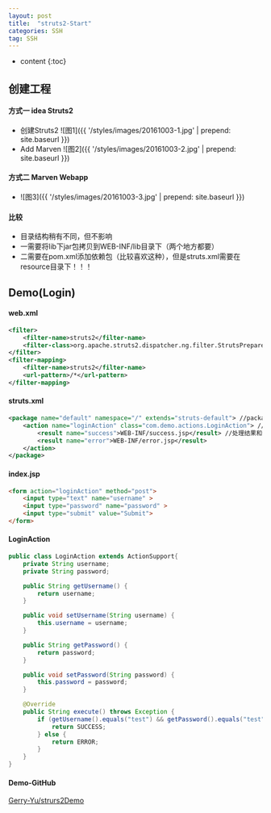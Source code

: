 ```yaml
---
layout: post
title:  "struts2-Start"
categories: SSH
tag: SSH
---
```


* content
{:toc}



## 创建工程

#### 方式一 idea Struts2

+ 创建Struts2
![图1]({{ '/styles/images/20161003-1.jpg' | prepend: site.baseurl  }})
+ Add Marven
![图2]({{ '/styles/images/20161003-2.jpg' | prepend: site.baseurl  }})


#### 方式二 Marven Webapp
+ ![图3]({{ '/styles/images/20161003-3.jpg' | prepend: site.baseurl  }})

#### 比较
+ 目录结构稍有不同，但不影响
+ 一需要将lib下jar包拷贝到WEB-INF/lib目录下（两个地方都要）
+ 二需要在pom.xml添加依赖包（比较喜欢这种），但是struts.xml需要在resource目录下！！！

## Demo(Login)

#### web.xml

``` xml
<filter>
    <filter-name>struts2</filter-name>
    <filter-class>org.apache.struts2.dispatcher.ng.filter.StrutsPrepareAndExecuteFilter</filter-class>
</filter>
<filter-mapping>
    <filter-name>struts2</filter-name>
    <url-pattern>/*</url-pattern>
</filter-mapping>
```

#### struts.xml

``` xml
<package name="default" namespace="/" extends="struts-default"> //package
    <action name="loginAction" class="com.demo.actions.LoginAction"> //action
        <result name="success">WEB-INF/success.jsp</result> //处理结果和物理视图之间对应关系
        <result name="error">WEB-INF/error.jsp</result>
    </action>
</package>
```

#### index.jsp

``` html
<form action="loginAction" method="post">
    <input type="text" name="username" >
    <input type="password" name="password" >
    <input type="submit" value="Submit">
</form>
```

#### LoginAction

``` java
public class LoginAction extends ActionSupport{
    private String username;
    private String password;

    public String getUsername() {
        return username;
    }

    public void setUsername(String username) {
        this.username = username;
    }

    public String getPassword() {
        return password;
    }

    public void setPassword(String password) {
        this.password = password;
    }

    @Override
    public String execute() throws Exception {
        if (getUsername().equals("test") && getPassword().equals("test")) {
            return SUCCESS;
        } else {
            return ERROR;
        }
    }
}
```

#### Demo-GitHub
[Gerry-Yu/strurs2Demo](https://github.com/Gerry-Yu/struts2Demo)